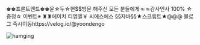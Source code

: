 ♚♚프론트엔드♚♚윤☆두☆현$$방문 해주신 모든 분들에게☜☜감사인사 100% ☆증정☆ 이벤트※ ♜♜에이치 티엠엘￥ 씨에스에스 §§자바§§★스크립트★@@@ 블로그 즉시이동https://velog.io/@yoondengo

![hamging](https://i.pinimg.com/originals/45/f9/5b/45f95bc808e40bafb40bb4145ac01c14.jpg#style=max-width:300px;)
